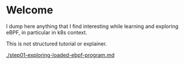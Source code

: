 # Welcome

I dump here anything that I find interesting while learning and exploring eBPF, in particular in k8s context.

This is not structured tutorial or explainer.

[./step01-exploring-loaded-ebpf-program.md](./step01-exploring-loaded-ebpf-program.md)